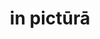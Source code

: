 ---
title: in pictūrā
meaning: in the picture
ch: one
di: (ablative singular)
pos: prepphrase
preposition: in
noun: pictūrā
---